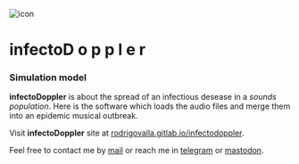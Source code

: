 ![icon](https://github.com/rvalla/infectoDoppler/raw/master/assets/img/logo_64.png)
# infectoD o p p l e r

### Simulation model

**infectoDoppler** is about the spread of an infectious desease in a *sounds population*. Here is the
software which loads the audio files and merge them into an epidemic musical outbreak.  

Visit **infectoDoppler** site at [rodrigovalla.gitlab.io/infectodoppler](https://rodrigovalla.gitlab.io/infectodoppler).  

Feel free to contact me by [mail](mailto:rodrigovalla@protonmail.ch) or reach me in
[telegram](https://t.me/rvalla) or [mastodon](https://fosstodon.org/@rvalla).

